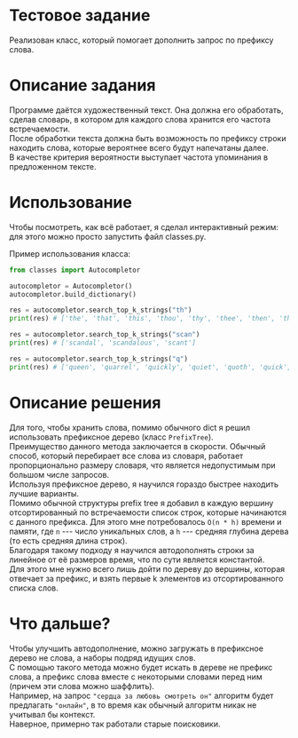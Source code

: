 # Тестовое задание
Реализован класс, который помогает дополнить запрос по префиксу слова.

# Описание задания
Программе даётся художественный текст. 
Она должна его обработать, сделав словарь, в котором для каждого слова хранится его частота встречаемости.  
После обработки текста должна быть возможность по префиксу строки находить слова, которые вероятнее всего будут напечатаны далее.  
В качестве критерия вероятности выступает частота упоминания в предложенном тексте.  

# Использование
Чтобы посмотреть, как всё работает, я сделал интерактивный режим: для этого можно просто запустить файл classes.py. 

Пример использования класса:

``` python
from classes import Autocompletor

autocompletor = Autocompletor()
autocompletor.build_dictionary()

res = autocompletor.search_top_k_strings("th")
print(res) # ['the', 'that', 'this', 'thou', 'thy', 'thee', 'then', 'they', 'than', 'their']

res = autocompletor.search_top_k_strings("scan")
print(res) # ['scandal', 'scandalous', 'scant']

res = autocompletor.search_top_k_strings("q")
print(res) # ['queen', 'quarrel', 'quickly', 'quiet', 'quoth', 'quick', 'question', 'quite', 'quit', 'quench']

```

# Описание решения
Для того, чтобы хранить слова, помимо обычного dict я решил использовать префиксное дерево (класс `PrefixTree`).  
Преимущество данного метода заключается в скорости. Обычный способ, который перебирает все слова из словаря, работает пропорционально размеру словаря, что является недопустимым при большом числе запросов.   
Используя префиксное дерево, я научился гораздо быстрее находить лучшие варианты.   
Помимо обычной структуры prefix tree я добавил в каждую вершину отсортированный по встречаемости список строк, которые начинаются с данного префикса. Для этого мне потребовалось `O(n * h)` времени и памяти, где `n` --- число уникальных слов, а `h` --- средняя глубина дерева (то есть средняя длина строк).   
Благодаря такому подходу я научился автодополнять строки за линейное от её размеров время, что по сути является константой.  
Для этого мне нужно всего лишь дойти по дереву до вершины, которая отвечает за префикс, и взять первые k элементов из отсортированного списка слов.  

# Что дальше?
Чтобы улучшить автодополнение, можно загружать в префиксное дерево не слова, а наборы подряд идущих слов.  
С помощью такого метода можно будет искать в дереве не префикс слова, а префикс слова вместе с некоторыми словами перед ним (причем эти слова можно шаффлить).  
Например, на запрос `"сердца за любовь смотреть он"` алгоритм будет предлагать `"онлайн"`, в то время как обычный алгоритм никак не учитывал бы контекст.  
Наверное, примерно так работали старые поисковики. 

